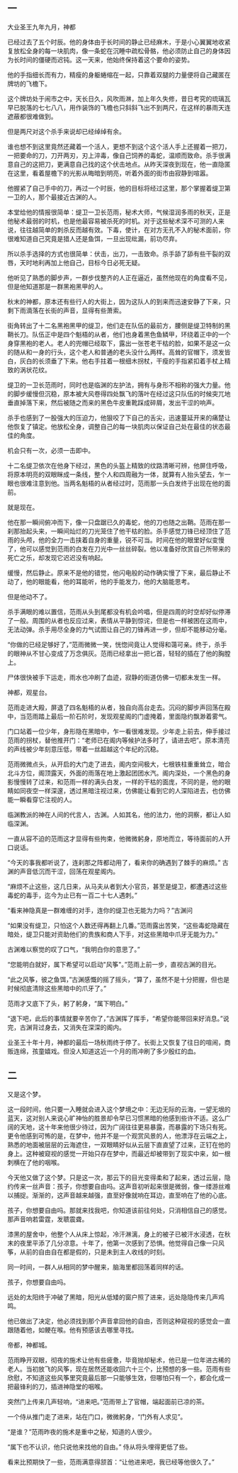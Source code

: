 ## 一

大业圣王九年九月，神都

已经过去了五个时辰。他的身体由于长时间的静止已经麻木，于是小心翼翼地收紧复放松全身的每一块肌肉，像一条蛇在沉睡中疏松骨骼，他必须防止自己的身体因为长时间的僵硬而迟钝。这一天来，他始终保持着这个要命的姿势。

他的手指细长而有力，精瘦的身躯蜷缩在一起，只靠着双腿的力量便将自己藏匿在牌坊的飞檐下。

这个牌坊处于闹市之中，天长日久，风吹雨淋，加上年久失修，昔日考究的琉璃瓦早已脱落的七七八八，用作装饰的飞檐也只斜斜飞出不到两尺，在这样的暴雨天连遮蔽都很难做到。

但是两尺对这个杀手来说却已经绰绰有余。

谁也想不到这里竟然还藏着一个活人，更想不到这个这个活人手上还握着一把刀，一把要命的刀，刀开两刃，刃上淬毒，像自己饲养的毒蛇，温顺而致命。杀手很满意自己的这把刀，更满意自己找的这个伏击地点。从昨天深夜到现在，他一直隐匿在这里，看着屋檐下的光影从晦暗到明亮，听着外面的街市由寂静到喧嚣。

他握紧了自己手中的刀，再过一个时辰，他的目标将经过这里，那个掌握着缇卫第一卫的人，那个最接近古渊的人。

本堂给他的情报很简单：缇卫一卫长范雨，秘术大师，气候湿润多雨的秋天，正是他秘术最弱的时机，也是他最容易被杀死的时机。对于这些秘术深不可测的人来说，往往越简单的刺杀反而越有效。下毒，使计，在对方无孔不入的秘术面前，你很难知道自己究竟是猎人还是鱼饵，一旦出现纰漏，前功尽弃。

所以杀手选择的方式也很简单：伏击，出刀，一击致命。杀手舔了舔有些干裂的双唇，天时地利再加上他自己，目标今日必死无疑。

他听见了熟悉的脚步声，一群步伐整齐的人正在逼近，虽然他现在的角度看不见，但是他知道那是一群黑袍黑甲的人。

秋末的神都，原本还有些行人的大街上，因为这队人的到来而迅速安静了下来，只剩下雨滴落在长街的声音，显得有些萧索。

街角转出了十二名黑袍黑甲的缇卫，他们走在队伍的最前方，腰侧是缇卫特制的黑鞘长刀。队伍正中是四个魁梧的从者，他们也身着黑色鱼鳞甲，环绕着正中的一个身穿黑袍的老人。老人的兜帽已经取下，露出一张苍老干枯的脸，如果不是这一众的随从和一身的行头，这个老人和普通的老头没什么两样。高耸的官帽下，须发皆白，灰白的长须垂了下来。他右手拄着一根细木拐杖，干瘦的手指紧扣着手杖上精致的涡状花纹。

缇卫的一卫长范雨时，同时也是临渊的左护法，拥有与身形不相称的强大力量。他的脚步缓慢但沉稳，原本被大风卷得四处飘飞的落叶在经过这只队伍的时候突兀地垂直掉落下来，然后被随之而来的黑色牛皮重靴踩成碎屑，发出干涩的响声。

杀手也感到了一股强大的压迫力，他狠咬了下自己的舌尖，迅速蔓延开来的痛楚让他恢复了镇定。他放松全身，调整自己的每一块肌肉以保证自己处在最佳的状态最佳的角度。

机会只有一次，必须一击即中。

十二名缇卫依次在他身下经过，黑色的头盔上精致的纹路清晰可辨，他屏住呼吸，将原本明亮的双眼眯成一条线，整个人和四周融为一体，就算有人抬头望去，乍一眼也很难注意到他。当两名魁梧的从者经过时，范雨那一头白发终于出现在他的面前。

就是现在。

他在那一瞬间俯冲而下，像一只盘踞已久的毒蛇，他的刀也随之出鞘。范雨在那一刹那抬起头来，一瞬间灿烂的刀光笼住了他干枯的脸。杀手感觉刀锋已经顶住了范雨的头颅，他的全力一击挟着自身的重量，锐不可当。时间在他的眼里好似变慢了，他可以感觉到范雨的白发在刀光中一丝丝碎裂。他以准备好欣赏自己所带来的死亡之乐，却发现它迟迟没有响起。

缓慢，然后静止。原来不是他的错觉，他闪电般的动作确实慢了下来，最后静止不动了，他的眼能看，他的耳能听，他的手能发力，他的大脑能思考。

但是他动不了。

杀手满眼的难以置信，范雨从头到尾都没有机会吟唱，但是四周的时空却好似停滞了一般。周围的从者也反应过来，表情从平静到惊诧，但是也一样被困在这雨中，无法动弹。杀手用尽全身的力气试图让自己的刀锋再进一步，但却不能移动分毫。

“你做的已经足够好了，”范雨微微一笑，恍惚间竟让人觉得和蔼可亲。终于，杀手的眼神从不甘心变成了万念俱灰。范雨已经拿出一把匕首，轻轻的插在了他的胸膛上。

尸体很快被手下运走，雨水也冲刷了血迹，寂静的街道仿佛一切都未发生一样。

神都，观星台。

范雨走进大殿，屏退了四名魁梧的从者，独自向高台走去。沉闷的脚步声回荡在殿中，当范雨踏上最后一阶石阶时，发现观星阁的门虚掩着，里面隐约飘渺着雾气。

门口站着一位少年，身形隐在黑暗中，乍一看很难发现。少年走上前去，伸手接过范雨的拐杖，替他推开门：“老师已在阁内等候护法多时了，请进去吧”。原本清亮的声线被少年刻意压低，带着一丝超越这个年纪的沉稳。

范雨微微点头，从开启的大门走了进去，阁内空间极大，七根铁柱重重耸立，暗合北斗方位，阁顶露天，外面的雨落在地上激起团团水汽。阁内深处，一个黑色的身影慢慢转了过来，和范雨一样的满头白发，一样的干枯的面庞，不同的是，他的眼睛如同夜空一样深邃，透过黑暗注视过来，仿佛能让看到它的人深陷进去，也仿佛能一瞬看穿它注视的人。

临渊教派的神在人间的代言人，古渊。人如其名，他的法力，他的洞察，都让人如临深渊。

一直从容不迫的范雨这才显得有些拘束，他微微躬身，原地而立，等待面前的人开口说话。

“今天的事我都听说了，连刹那之阵都动用了，看来你的确遇到了棘手的麻烦。” 古渊的声音低沉而干涩，回荡在观星阁内。

“麻烦不止这些，这几日来，从马夫从者到大小官员，甚至是缇卫，都遭遇过这些毒蛇的毒手，迄今为止已有一百二十七人遇刺。”

“看来神隐真是一群难缠的对手，连你的缇卫也无能为力吗？”古渊问

“如果没有缇卫，只怕这个人数还得再翻上几番。”范雨露出苦笑，“这些毒蛇隐藏在暗处，缇卫只能对资助他们的贵族和商人下手，对这些黑暗中爪牙无能为力。”

古渊难以察觉的叹了口气，“我明白你的意思了。”

“您能明白就好，属下希望可以启动"风筝"。”范雨上前一步，直视古渊的目光。

“此之风筝，彼之鱼饵，”古渊感慨的摇了摇头，“算了，虽然不是十分把握，但也是时候彻底清除这些黑暗中的爪牙了。”

范雨才又底下了头，躬了躬身，“属下明白。”

“退下吧，此后的事情就要辛苦你了，”古渊挥了挥手，“希望你能带回来好消息。”说完，古渊背过身去，又消失在深深的阁内。

业圣王十年十月，神都的最后一场秋雨终于停了。长街上又恢复了往日的喧闹，商贩连绵，孩童嬉戏。但没人知道这近一个月的雨冲刷了多少殷红的血。

## 二

又是这个梦。

这一段时间，他只要一入睡就会进入这个梦境之中：无边无际的云海，一望无垠的蓝天，这对别人来说心旷神怡的胜景却令早已习惯黑暗的他感到些许不适。这么广阔的天地，这十年来他很少待过，因为广阔往往更易暴露，而暴露的下场只有死。更令他感到可怖的是，在梦中，他并不是一个观赏风景的人，他漂浮在云端之上，熟悉的地面被层层的云海遮住，一双眼睛好似从云层下直直望了过来，正钉在他的身上。这种被窥视的感觉一开始只存在梦中，而最近却被带到了现实中来，如一根刺横在了他的咽喉。

今天他又做了这个梦。只是这一次，那云下的目光变得柔和了起来，透过云层，隐约传来一丝声音：孩子，你想要自由吗。这声音初听起来很是微弱，像一缕游丝难以捕捉。渐渐的，这声音越来越强，直至好像就响在耳边，直至响在了他的心底。

孩子，你想要自由吗。那就来找我吧，你知道该前往何处，只消相信自己的感觉。那声音响若雷霆，发聩震聋。

漆黑的屋舍中，他整个人从床上惊起，冷汗淋漓，身上的被子已被汗水浸透，在秋末的夜里平添了几分凉意。十年了，他第一次感到了恐惧。他觉得自己像一只风筝，从前的自由自在都是假的，只是未到主人收线的时刻。

同一时间，一群人从相同的梦中醒来，脑海里都回荡着同样的话。

孩子，你想要自由吗。

远处的太阳终于冲破了黑暗，阳光从低矮的窗户照了进来，远处隐隐传来几声鸡鸣。

他已做出了决定，他必须找到那个声音拿回他的自由，否则这种窥视的感觉会一直跟随着他，如鲠在喉。他有预感该去哪里寻找。

帝都，神都城。

范雨睁开双眼，彻夜的施术让他有些疲惫，毕竟抛却秘术，他已是一位年进古稀的老人。当初放飞的风筝，现在居然还能收回六十三个，比预想的多一些。范雨有些欣慰，不知道这些风筝里究竟最后那一只能够生效，但哪怕只有一个，都会化成一把最锋利的刀，插进神隐堂的咽喉。

突然门上传来几声轻响，“进来吧。”范雨带上了官帽，端起面前已凉的茶。

一个侍从推门走了进来，站在门口，微微躬身，“门外有人求见”。

“是谁？”范雨昨夜的施术是重中之秘，知道的人很少。

“属下也不认识，他只说他来找他的自由。” 侍从将头埋得更低了些。

看来比预期快了一些，范雨满意得颔首：“让他进来吧，我已经等他很久了。”